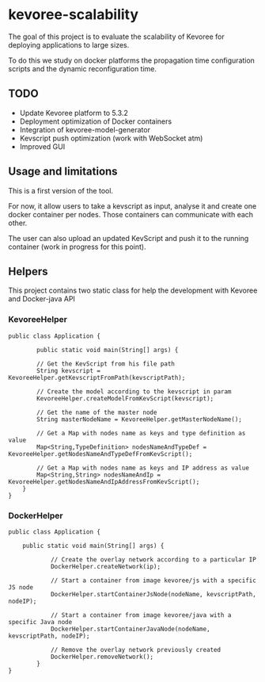 # kevoree-scalability

The goal of this project is to evaluate the scalability of Kevoree for deploying applications to large sizes. 

To do this we study on docker platforms the propagation time configuration scripts and the dynamic reconfiguration time.


## TODO

  * Update Kevoree platform to 5.3.2
  * Deployment optimization of Docker containers
  * Integration of kevoree-model-generator
  * Kevscript push optimization (work with WebSocket atm)
  * Improved GUI


## Usage and limitations

This is a first version of the tool.

For now, it allow users to take a kevscript as input, analyse it and create one docker container per nodes. Those containers can communicate with each other.

The user can also upload an updated KevScript and push it to the running container (work in progress for this point).


## Helpers

This project contains two static class for help the development with Kevoree and Docker-java API

### KevoreeHelper

	public class Application {
	
	    	public static void main(String[] args) {
	    
			// Get the KevScript from his file path 
			String kevscript = KevoreeHelper.getKevscriptFromPath(kevscriptPath);
			
			// Create the model according to the kevscript in param
			KevoreeHelper.createModelFromKevScript(kevscript);
			
			// Get the name of the master node
			String masterNodeName = KevoreeHelper.getMasterNodeName();
			
			// Get a Map with nodes name as keys and type definition as value
			Map<String,TypeDefinition> nodesNameAndTypeDef = KevoreeHelper.getNodesNameAndTypeDefFromKevScript();
			
			// Get a Map with nodes name as keys and IP address as value
			Map<String,String> nodesNameAndIp = KevoreeHelper.getNodesNameAndIpAddressFromKevScript();
		}
	}
	
### DockerHelper

	public class Application {
		
		public static void main(String[] args) {
		
	    		// Create the overlay network according to a particular IP
	    		DockerHelper.createNetwork(ip);
	    		
	    		// Start a container from image kevoree/js with a specific JS node
	    		DockerHelper.startContainerJsNode(nodeName, kevscriptPath, nodeIP);
	    		
	    		// Start a container from image kevoree/java with a specific Java node
	    		DockerHelper.startContainerJavaNode(nodeName, kevscriptPath, nodeIP);
	    		
	    		// Remove the overlay network previously created
	    		DockerHelper.removeNetwork();
	    	}
	}
